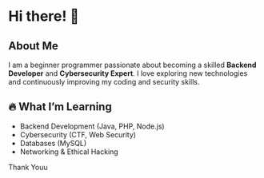 # Hi there! 👋

## About Me
I am a beginner programmer passionate about becoming a skilled **Backend Developer** and **Cybersecurity Expert**. I love exploring new technologies and continuously improving my coding and security skills.

## 🔥 What I’m Learning
- Backend Development (Java, PHP, Node.js)
- Cybersecurity (CTF, Web Security)
- Databases (MySQL)
- Networking & Ethical Hacking
  
Thank Youu

